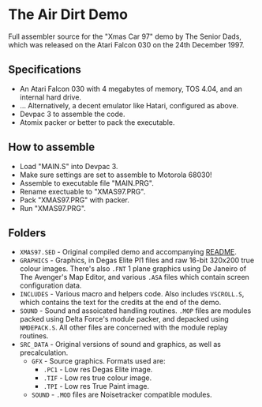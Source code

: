 # The Air Dirt Demo

Full assembler source for the "Xmas Car 97" demo by The Senior Dads, which was released on the Atari Falcon 030 on the 24th December 1997.

## Specifications
* An Atari Falcon 030 with 4 megabytes of memory, TOS 4.04, and an internal hard drive.
* ... Alternatively, a decent emulator like Hatari, configured as above.
* Devpac 3 to assemble the code.
* Atomix packer or better to pack the executable.

## How to assemble
* Load "MAIN.S" into Devpac 3.
* Make sure settings are set to assemble to Motorola 68030!
* Assemble to executable file "MAIN.PRG".
* Rename exectuable to "XMAS97.PRG".
* Pack "XMAS97.PRG" with packer.
* Run "XMAS97.PRG".

## Folders
* `XMAS97.SED` - Original compiled demo and accompanying [README](https://github.com/theseniordads/airdirtdemo/blob/main/AIR_DIRT.SED/AIR_DIRT.TXT).
* `GRAPHICS` - Graphics, in Degas Elite PI1 files and raw 16-bit 320x200 true colour images. There's also `.FNT` 1 plane graphics using De Janeiro of The Avenger's Map Editor, and various `.ASA` files which contain screen configuration data.
* `INCLUDES` - Various macro and helpers code. Also includes `VSCROLL.S`, which contains the text for the credits at the end of the demo.
* `SOUND` - Sound and assoicated handling routines. `.MOP` files are modules packed using Delta Force's module packer, and depacked using `NMDEPACK.S`. All other files are concerned with the module replay routines.
* `SRC_DATA` - Original versions of sound and graphics, as well as precalculation.
  * `GFX` - Source graphics. Formats used are:
    * `.PC1` - Low res Degas Elite image.
    * `.TIF` - Low res true colour image.
    * `.TPI` - Low res True Paint image.
  * `SOUND` - `.MOD` files are Noisetracker compatible modules.
